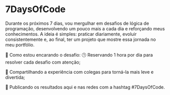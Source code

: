# 7DaysOfCode
Durante os próximos 7 dias, vou mergulhar em desafios de lógica de programação, desenvolvendo um pouco mais a cada dia e reforçando meus conhecimentos. A ideia é simples: praticar diariamente, evoluir consistentemente e, ao final, ter um projeto que mostre essa jornada no meu portfólio.

🔧 Como estou encarando o desafio:
🕒 Reservando 1 hora por dia para resolver cada desafio com atenção;

🤝 Compartilhando a experiência com colegas para torná-la mais leve e divertida;

📣 Publicando os resultados aqui e nas redes com a hashtag #7DaysOfCode.
